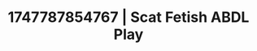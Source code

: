 ---
categories:
- Lactation play
- Inclusive desire
- Glowing skin
- Sensual touch
- Deepthroat
image: /assets/images/1747787854767.jpg
layout: post
seo:
  description: Featured content with premium ABDL Play, Scat Fetish. HD images available.
  keywords: ABDL Play, Scat Fetish
  og_image: /assets/images/1747787854767.jpg
  schema_type: VisualArtwork
tags:
- '#1747787854767'
- ABDL Play
- Scat Fetish
title: 1747787854767 | Scat Fetish ABDL Play
---